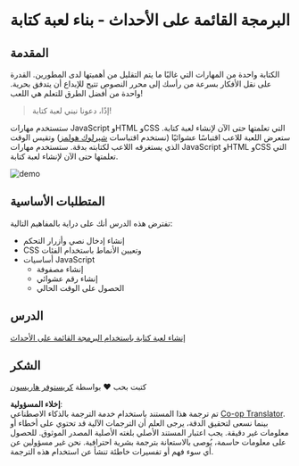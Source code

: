 <!--
CO_OP_TRANSLATOR_METADATA:
{
  "original_hash": "957547b822c40042e07d591c4fbfde4f",
  "translation_date": "2025-08-26T00:52:54+00:00",
  "source_file": "4-typing-game/README.md",
  "language_code": "ar"
}
-->
# البرمجة القائمة على الأحداث - بناء لعبة كتابة

## المقدمة

الكتابة واحدة من المهارات التي غالبًا ما يتم التقليل من أهميتها لدى المطورين. القدرة على نقل الأفكار بسرعة من رأسك إلى محرر النصوص تتيح للإبداع أن يتدفق بحرية. واحدة من أفضل الطرق للتعلم هي اللعب!

> إذًا، دعونا نبني لعبة كتابة!

ستستخدم مهارات JavaScript وHTML وCSS التي تعلمتها حتى الآن لإنشاء لعبة كتابة. ستعرض اللعبة للاعب اقتباسًا عشوائيًا (نستخدم اقتباسات [شيرلوك هولمز](https://en.wikipedia.org/wiki/Sherlock_Holmes)) وتقيس الوقت الذي يستغرقه اللاعب لكتابته بدقة. ستستخدم مهارات JavaScript وHTML وCSS التي تعلمتها حتى الآن لإنشاء لعبة كتابة.

![demo](../../../4-typing-game/images/demo.gif)

## المتطلبات الأساسية

تفترض هذه الدرس أنك على دراية بالمفاهيم التالية:

- إنشاء إدخال نصي وأزرار التحكم
- CSS وتعيين الأنماط باستخدام الفئات
- أساسيات JavaScript
  - إنشاء مصفوفة
  - إنشاء رقم عشوائي
  - الحصول على الوقت الحالي

## الدرس

[إنشاء لعبة كتابة باستخدام البرمجة القائمة على الأحداث](./typing-game/README.md)

## الشكر

كتبت بحب ♥️ بواسطة [كريستوفر هاريسون](http://www.twitter.com/geektrainer)

**إخلاء المسؤولية**:  
تم ترجمة هذا المستند باستخدام خدمة الترجمة بالذكاء الاصطناعي [Co-op Translator](https://github.com/Azure/co-op-translator). بينما نسعى لتحقيق الدقة، يرجى العلم أن الترجمات الآلية قد تحتوي على أخطاء أو معلومات غير دقيقة. يجب اعتبار المستند الأصلي بلغته الأصلية المصدر الموثوق. للحصول على معلومات حاسمة، يُوصى بالاستعانة بترجمة بشرية احترافية. نحن غير مسؤولين عن أي سوء فهم أو تفسيرات خاطئة تنشأ عن استخدام هذه الترجمة.